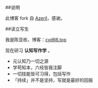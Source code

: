 ##说明

此博客 fork 自 [Azeril](http://azeril.me/)，感谢。

##读立写生

我是陈亚栋，博客：[cyd66.top](cyd66.com)


现在研习 **认知写作学** 。

- 元认知乃一切之源
- 学苟知本，六经皆我注脚 
- 一切技能皆可习得，包括写作
- 「持续」并不是坚持，写就是最好的回报



